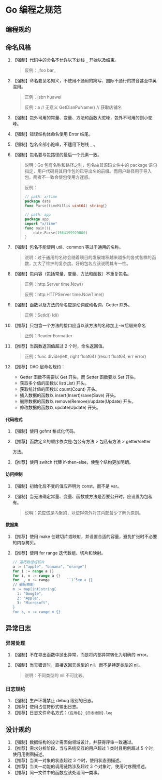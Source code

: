 # Go 编程之规范

## 编程规约

## 命名风格

1. 【强制】代码中的命名不允许以下划线 `_` 开始以及结束。

   > 反例：\_foo bar\_

2. 【强制】命名要见名知义，不使用不通用的简写、国际不通行的拼音甚至中英混用。

   > 正例：isbn huawei
   >
   > 反例：a // 无意义 GetDianPuName\(\) // 获取店铺名

3. 【强制】包外可用的常量、变量、方法和函数大驼峰，包外不可用的则小驼峰。
4. 【强制】错误结构体命名使用 Error 结尾。
5. 【强制】包名全部小驼峰，不适用下划线 `_` 。
6. 【强制】包名要与包路径的最后一个元素一致。

   > 说明：Go 包有名称和路径之别，包名由其源码文件中的 package 语句指定，用户代码将其用作包的已导出名的前缀。而用户路径用于导入包。两者不一致会使包使用方迷惑。
   >
   > 反例：
   >
   > ```go
   > // path: x/time 
   > package date 
   > func Parse(timeMillis uint64) string{} 
   >
   > // path: app 
   > package app 
   > import "x/time" 
   > func main(){ 
   >     date.Parse(1564199929000) 
   > }
   > ```

7. 【强制】包名不能使用 util、common 等过于通用的名称。

   > 说明：过于通用的名称会随着项目的发展堆积越来越多的各式各样的函数，加大了维护的复杂度。好的包名应该说明其专一性。

8. 【强制】包内容（包括常量、变量、方法和函数）不重复包名。

   > 正例：http.Server time.Now\(\)
   >
   > 反例：http.HTTPServer time.NowTime\(\)

9. 【强制】函数以及方法的命名应是动词或动名词，Getter 除外。

   > 正例：SetId\(\) Id\(\)

10. 【推荐】只包含一个方法的接口应当以该方法的名称加上-er后缀来命名

    > 正例：Reader Formatter

11. 【推荐】当函数返回值超过 2 个时，命名返回值。

    > 正例：func divide\(left, right float64\) \(result float64, err error\)

12. 【推荐】DAO 层命名规约：
    * Getter 函数不需要以 Get 开头，而 Setter 函数要以 Set 开头。 
    * 获取多个值的函数以 list\(List\) 开头。 
    * 获取统计值的函数以 count\(Count\) 开头。 
    * 插入数据的函数以 insert\(Insert\)/save\(Save\) 开头。 
    * 删除数据的函数以 remove\(Remove\)/update\(Update\) 开头。 
    * 修改数据的函数以 update\(Update\) 开头。 

#### 代码格式

1. 【强制】使用 gofmt 格式化代码。
2. 【推荐】函数定义的顺序依次是:包公有方法 &gt; 包私有方法 &gt; getter/setter

   方法。

3. 【推荐】使用 switch 代替 if-then-else，使整个结构更加明朗。

#### 访问控制

1. 【强制】初始化后不变的值应声明为 const，而不是 var。
2. 【强制】当无法确定常量、变量、函数或方法是否要公开时，应设置为包私有。

   > 说明：包应该是内聚的，以使得包外对其内部最少了解为原则。

#### 数据集

1. 【推荐】使用 make 创建切片或映射，并设置合适的容量，避免扩张时不必要的内存拷贝。
2. 【推荐】使用 for range 迭代数组、切片和映射。

   ```go
   // 遍历数组或切片
   a := ["apple", "banana", "orange"]
   for i := range a {}
   for i, v := range a {}
   for _, v := ranga        ``1`5ee a {}
   // 遍历映射
   m := map[int]string{
     1: "Google",
     2: "Apple",
     3: "Microsoft",
   }
   for k, v := range m {}
   ```

## 异常日志

### 异常处理

1. 【强制】不在导出函数中抛出异常，而是将内部异常转化为明确的 error。
2. 【强制】当无错误时，直接返回无类型的 nil，而不是特定类型的 nil。

   > 说明：不同类型的 nil 不可比较。

### 日志规约

1. 【强制】生产环境禁止 debug 级别的日志。
2. 【推荐】使用占位符形式输出日志。
3. 【推荐】日志文件命名方式：`{应用名}_{日志级别}.log`

## 设计规约

1. 【强制】数据结构的设计需面向领域设计，并获得评审一致通过。
2. 【推荐】需求分析阶段，当与系统交互的用户超过 1 类时且用例超过 5 个时，使用用例图描述。
3. 【推荐】当某一对象的状态超过 3 个时，使用状态图描述。
4. 【推荐】当某一功能的调用链路涉及超过 3 个对象时，使用时序图描述。
5. 【推荐】同一文件中的函数应该处理同一类事。

